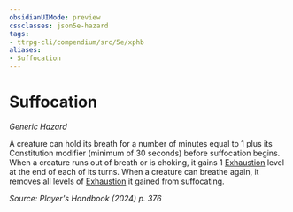 ```yaml
---
obsidianUIMode: preview
cssclasses: json5e-hazard
tags:
- ttrpg-cli/compendium/src/5e/xphb
aliases:
- Suffocation
---
```

# Suffocation
*Generic Hazard*  

A creature can hold its breath for a number of minutes equal to 1 plus its Constitution modifier (minimum of 30 seconds) before suffocation begins. When a creature runs out of breath or is choking, it gains 1 [Exhaustion](/3-Mechanics/CLI/conditions.md#Exhaustion) level at the end of each of its turns. When a creature can breathe again, it removes all levels of [Exhaustion](/3-Mechanics/CLI/conditions.md#Exhaustion) it gained from suffocating.

*Source: Player's Handbook (2024) p. 376*